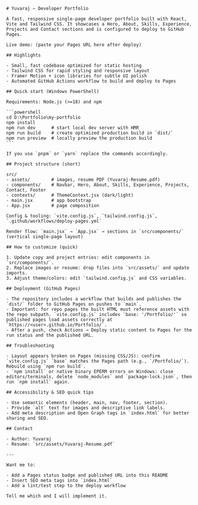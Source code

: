 <!--
	README for: my-portfolio
	Framework: React + Vite + Tailwind
	Author: yuvarajpanditrathod (repo owner)
	<!--
		Professional README for: my-portfolio
		Framework: React + Vite + Tailwind
		Author: Yuvaraj
	-->

	# Yuvaraj — Developer Portfolio

	A fast, responsive single-page developer portfolio built with React, Vite and Tailwind CSS. It showcases a Hero, About, Skills, Experience, Projects and Contact sections and is configured to deploy to GitHub Pages.

	Live demo: (paste your Pages URL here after deploy)

	## Highlights

	- Small, fast codebase optimized for static hosting
	- Tailwind CSS for rapid styling and responsive layout
	- Framer Motion + icon libraries for subtle UI polish
	- Automated GitHub Actions workflow to build and deploy to Pages

	## Quick start (Windows PowerShell)

	Requirements: Node.js (>=18) and npm

	```powershell
	cd D:\Portfolio\my-portfolio
	npm install
	npm run dev      # start local dev server with HMR
	npm run build    # create optimized production build in `dist/`
	npm run preview  # locally preview the production build
	```

	If you use `pnpm` or `yarn` replace the commands accordingly.

	## Project structure (short)

	src/
	- assets/        # images, resume PDF (Yuvaraj-Resume.pdf)
	- components/    # Navbar, Hero, About, Skills, Experience, Projects, Contact, Footer
	- contexts/      # ThemeContext.jsx (dark/light)
	- main.jsx       # app bootstrap
	- App.jsx        # page composition

	Config & tooling: `vite.config.js`, `tailwind.config.js`, `.github/workflows/deploy-pages.yml`

	Render flow: `main.jsx` → `App.jsx` → sections in `src/components/` (vertical single-page layout)

	## How to customize (quick)

	1. Update copy and project entries: edit components in `src/components/`.
	2. Replace images or resume: drop files into `src/assets/` and update imports.
	3. Adjust theme/colors: edit `tailwind.config.js` and CSS variables.

	## Deployment (GitHub Pages)

	- The repository includes a workflow that builds and publishes the `dist/` folder to GitHub Pages on pushes to `main`.
	- Important: for repo pages the built HTML must reference assets with the repo subpath. `vite.config.js` includes `base: '/Portfolio/'` so published pages load assets correctly at `https://<user>.github.io/Portfolio/`.
	- After a push, check Actions → Deploy static content to Pages for the run status and the published URL.

	## Troubleshooting

	- Layout appears broken on Pages (missing CSS/JS): confirm `vite.config.js` `base` matches the Pages path (e.g., `/Portfolio/`). Rebuild using `npm run build`.
	- `npm install` or native binary EPERM errors on Windows: close editors/terminals, delete `node_modules` and `package-lock.json`, then run `npm install` again.

	## Accessibility & SEO quick tips

	- Use semantic elements (header, main, nav, footer, section).
	- Provide `alt` text for images and descriptive link labels.
	- Add meta description and Open Graph tags in `index.html` for better sharing and SEO.

	## Contact

	- Author: Yuvaraj
	- Resume: `src/assets/Yuvaraj-Resume.pdf`

	---

	Want me to:

	- Add a Pages status badge and published URL into this README
	- Insert SEO meta tags into `index.html`
	- Add a lint/test step to the deploy workflow

	Tell me which and I will implement it.
```
